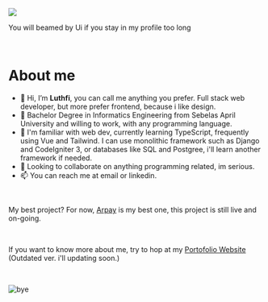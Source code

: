 ![](https://github.com/mulfis/mulfis/blob/main/output.gif)

You will beamed by Ui if you stay in my profile too long

<br>

<h1>About me</h1>

- 👋 Hi, I’m <b>Luthfi</b>, you can call me anything you prefer. Full stack web developer, but more prefer frontend, because i like design.
- 👀 Bachelor Degree in Informatics Engineering from Sebelas April University and willing to work, with any programming language.
- 🌱 I'm familiar with web dev, currently learning TypeScript, frequently using Vue and Tailwind. I can use monolithic framework such as Django and CodeIgniter 3, or databases like SQL and Postgree, i'll learn another framework if needed.
- 💞️ Looking to collaborate on anything programming related, im serious.
- 📫 You can reach me at email or linkedin.

<br>

My best project? For now, <a href="https://arpay.vercel.app">Arpay</a> is my best one, this project is still live and on-going.

<br>

If you want to know more about me, try to hop at my <a href="https://mulfis.github.io">Portofolio Website</a> (Outdated ver. i'll updating soon.)

<br>

![bye](https://media1.tenor.com/m/Dxsaz8EK0-QAAAAC/hiyori-blue-archive.gif)

<!---
Ronexts/Ronexts is a ✨ special ✨ repository because its `README.md` (this file) appears on your GitHub profile.
You can click the Preview link to take a look at your changes.
--->
